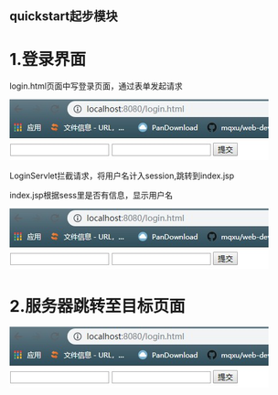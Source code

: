 ## quickstart起步模块
# 1.登录界面

login.html页面中写登录页面，通过表单发起请求

![Image text](https://github.com/yemanxiaoxiannv/java-web-dev/blob/master/quickstart/quickstart%E7%99%BB%E5%BD%95.jpg)

LoginServlet拦截请求，将用户名计入session,跳转到index.jsp

index.jsp根据sess里是否有信息，显示用户名

![Image text](https://github.com/yemanxiaoxiannv/java-web-dev/blob/master/quickstart/quickstart%E7%99%BB%E5%BD%95.jpg)

# 2.服务器跳转至目标页面

![Image text](https://github.com/yemanxiaoxiannv/java-web-dev/blob/master/quickstart/quickstart%E7%99%BB%E5%BD%95.jpg)

